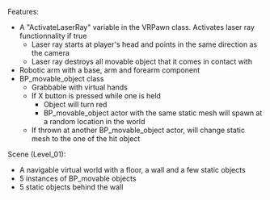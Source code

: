 Features:
- A "ActivateLaserRay" variable in the VRPawn class. Activates laser ray functionnality if true
    - Laser ray starts at player's head and points in the same direction as the camera
    - Laser ray destroys all movable object that it comes in contact with
- Robotic arm with a base, arm and forearm component
- BP_movable_object class
    - Grabbable with virtual hands
    - If X button is pressed while one is held
        - Object will turn red
        - BP_movable_object actor with the same static mesh will spawn at a random location in the world
    - If thrown at another BP_movable_object actor, will change static mesh to the one of the hit object

Scene (Level_01):
- A navigable virtual world with a floor, a wall and a few static objects
- 5 instances of BP_movable objects
- 5 static objects behind the wall